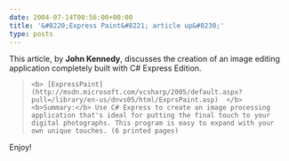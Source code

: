 ```yaml
---
date: 2004-07-14T00:56:00+00:00
title: '&#8220;Express Paint&#8221; article up&#8230;'
type: posts
---
```

This article, by **John Kennedy**, discusses the creation of an image editing application completely built with C# Express Edition.

<blockquote dir="ltr" style="MARGIN-RIGHT: 0px">

    <b> [ExpressPaint](http://msdn.microsoft.com/vcsharp/2005/default.aspx?pull=/library/en-us/dnvs05/html/ExprsPaint.asp)  </b> <b>Summary:</b> Use C# Express to create an image processing application that's ideal for putting the final touch to your digital photographs. This program is easy to expand with your own unique touches. (6 printed pages)

</blockquote>

<p dir="ltr">
  Enjoy!

